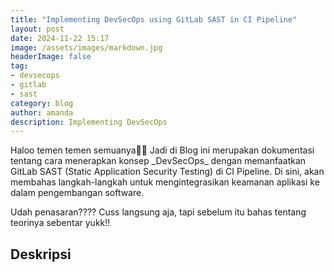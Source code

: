 ```yaml
---
title: "Implementing DevSecOps using GitLab SAST in CI Pipeline"
layout: post
date: 2024-11-22 15:17
image: /assets/images/markdown.jpg
headerImage: false
tag:
- devsecops
- gitlab
- sast
category: blog
author: amanda
description: Implementing DevSecOps
---
```


<p>Haloo temen temen semuanya👋👋 Jadi di Blog ini merupakan dokumentasi tentang cara menerapkan konsep _DevSecOps_ dengan memanfaatkan GitLab SAST (Static Application Security Testing) di CI Pipeline. Di sini, akan membahas langkah-langkah untuk mengintegrasikan keamanan aplikasi ke dalam pengembangan software.</p>
<p>Udah penasaran???? Cuss langsung aja, tapi sebelum itu bahas tentang teorinya sebentar yukk!!</p>

## Deskripsi
